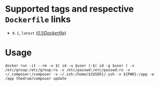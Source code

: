 # Supported tags and respective `Dockerfile` links
 - `0.1`, `latest` (*[0.1/Dockerfile](https://github.com/thedrum-developers/docker-composer/blob/master/0.1/Dockerfile)*)

# Usage
```
docker run -it --rm -u $( id -u $user ):$( id -g $user ) -v /etc/group:/etc/group:ro -v /etc/passwd:/etc/passwd:ro -v ~/.composer:/composer -v ~/.ssh:/home/${USER}/.ssh -v ${PWD}:/app -w /app thedrum/composer update
```
